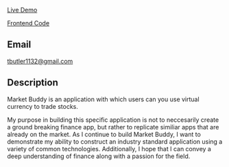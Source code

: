 [Live Demo](https://eloquent-hamilton-1cc3f5.netlify.app)

[Frontend Code](https://github.com/tbutler1132/market-buddy-frontend)
  

## Email
tbutler1132@gmail.com
  
## Description
  Market Buddy is an application with which users can you use virtual currency to trade stocks. 

  My purpose in building this specific application is not to neccesarily create a ground breaking finance app, but rather to replicate similiar apps that are already on the market. As I continue to build Market Buddy, I want to demonstrate my ability to construct an industry standard application using a variety of common technologies. Additionally, I hope that I can convey a deep understanding of finance along with a passion for the field.


  


